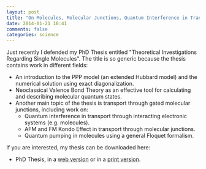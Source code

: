 ```yaml
---
layout: post
title: "On Molecules, Molecular Junctions, Quantum Interference in Transport and Quantum Pumping"
date: 2014-01-21 10:41
comments: false
categories: science
---
```


Just recently I defended my PhD Thesis entitled "Theoretical Investigations Regarding Single Molecules". The title is so generic because the thesis contains work in different fields: 

- An introduction to the PPP model (an extended Hubbard model) and the numerical solution using exact diagonalization.
- Neoclassical Valence Bond Theory as an effective tool for calculating and describing molecular quantum states.
- Another main topic of the thesis is transport through gated molecular junctions, including work on:
  - Quantum interference in transport through interacting electronic systems (e.g. molecules).
  - AFM and FM Kondo Effect in transport through molecular junctions.
  - Quantum pumping in molecules using a general Floquet formalism.

If you are interested, my thesis can be downloaded here:

- PhD Thesis, in a [web version](http://georglind.dk/phd/KimGLPedersen-PhDThesis-web-final.pdf) or in a [print version](http://georglind.dk/phd/KimGLPedersen-PhDThesis-print-final.pdf).




 




